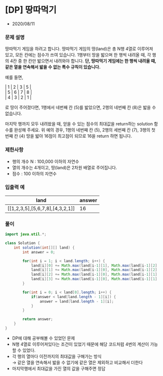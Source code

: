 # [DP] 땅따먹기

* 2020/08/11

### **문제 설명**

땅따먹기 게임을 하려고 합니다. 땅따먹기 게임의 땅(land)은 총 N행 4열로 이루어져 있고, 모든 칸에는 점수가 쓰여 있습니다. 1행부터 땅을 밟으며 한 행씩 내려올 때, 각 행의 4칸 중 한 칸만 밟으면서 내려와야 합니다. **단, 땅따먹기 게임에는 한 행씩 내려올 때, 같은 열을 연속해서 밟을 수 없는 특수 규칙이 있습니다.**

예를 들면,

| 1 | 2 | 3 | 5 |  
| 5 | 6 | 7 | 8 |  
| 4 | 3 | 2 | 1 |

로 땅이 주어졌다면, 1행에서 네번째 칸 (5)를 밟았으면, 2행의 네번째 칸 (8)은 밟을 수 없습니다.

마지막 행까지 모두 내려왔을 때, 얻을 수 있는 점수의 최대값을 return하는 solution 함수를 완성해 주세요. 위 예의 경우, 1행의 네번째 칸 (5), 2행의 세번째 칸 (7), 3행의 첫번째 칸 (4) 땅을 밟아 16점이 최고점이 되므로 16을 return 하면 됩니다.

### 제한사항

- 행의 개수 N : 100,000 이하의 자연수
- 열의 개수는 4개이고, 땅(land)은 2차원 배열로 주어집니다.
- 점수 : 100 이하의 자연수

### 입출력 예

|land|answer|
|------|---|
|[[1,2,3,5],[5,6,7,8],[4,3,2,1]]|16|


### 풀이

```java
import java.util.*;

class Solution {
    int solution(int[][] land) {
        int answer = 0;

        for(int i = 1; i < land.length; i++) {
            land[i][0] += Math.max(land[i-1][1], Math.max(land[i-1][2], land[i-1][3]));
            land[i][1] += Math.max(land[i-1][0], Math.max(land[i-1][2], land[i-1][3]));
            land[i][2] += Math.max(land[i-1][0], Math.max(land[i-1][1], land[i-1][3]));
            land[i][3] += Math.max(land[i-1][0], Math.max(land[i-1][1], land[i-1][2]));
        }

        for(int i = 0; i < land[0].length; i++) {
            if(answer < land[land.length - 1][i]) {
                answer = land[land.length - 1][i];
            }
        }

        return answer;
    }
}
```

- DP에 대해 공부해볼 수 있었던 문제
- N행 4열로 이루어져있다는 조건이 있었기 때문에 해당 코드처럼 4번의 계산이 가능할 수 있었다.
- 각 행의 열마다 이전까지의 최대값을 구해가는 방식  
→ 같은 열을 연속해서 밟을 수 없기에 같은 열은 제외하고 비교해서 더한다
- 마지막행에서 최대값을 가진 열의 값을 구해주면 정답
